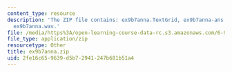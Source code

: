 ```yaml
---
content_type: resource
description: 'The ZIP file contains: ex9b7anna.TextGrid, ex9b7anna-ans.TextGrid, and
  ex9b7anna.wav.'
file: /media/https%3A/open-learning-course-data-rc.s3.amazonaws.com/6-911-transcribing-prosodic-structure-of-spoken-utterances-with-tobi-january-iap-2006/2fe16c659639d5b72941247b681b51a4_ex9b7anna.zip
file_type: application/zip
resourcetype: Other
title: ex9b7anna.zip
uid: 2fe16c65-9639-d5b7-2941-247b681b51a4
---
```

